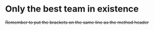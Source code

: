 # **Only the best team in existence**
~~Remember to put the brackets on the same line as the method header~~
